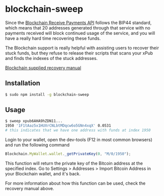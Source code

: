 # blockchain-sweep

Since the [Blockchain Receive Payments API](https://blockchain.info/api/api_receive) follows the BIP44 standard, which means that 20 addresses generated through that service with no payments received will block continued usage of the service, and you will have a really hard time recovering these funds.

The Blockchain support is really helpful with assisting users to recover their stuck funds, but they refuse to release their scripts that scans your xPub and finds the indexes of the stuck addresses.

[Blockchain supplied recovery manual](https://docs.google.com/document/d/1-2l6xOqcbjs9QWEqSh72RD1d8EEdvG_hQuEXw_f_o6w/edit)

## Installation

```bash
$ sudo npm install -g blockchain-sweep
```

## Usage

```bash
$ sweep xpub6AHA9hZDN11...
1950 '1F1tAaz5x1HUXrCNLbtMDqcw6o5GNn4xqX' 0.0531
# this indicates that we have one address with funds at index 1950
```



Login to your wallet, open the dev-tools (F12 in most common browsers) and run the following command

```javascript
Blockchain.MyWallet.wallet._getPrivateKey(0, "M/0/1950");
```

This function will return the private key of the Bitcoin address at the specified index. Go to Settings > Addresses > Import Bitcoin Address in your Blockchain wallet, and it's back.

For more information about how this function can be used, check the recovery manual above.